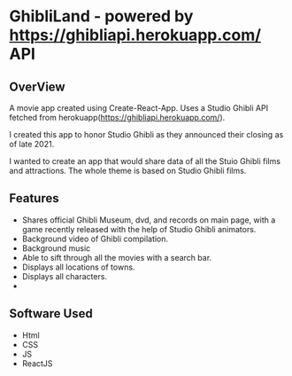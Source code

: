# GhibliLand - powered by https://ghibliapi.herokuapp.com/ API

## OverView
A movie app created using Create-React-App. Uses a Studio Ghibli API fetched from herokuapp(https://ghibliapi.herokuapp.com/).

I created this app to honor Studio Ghibli as they announced their closing as of late 2021. 

I wanted to create an app that would share data of all the Stuio Ghibli films and attractions. The whole theme is based on Studio Ghibli films.

## Features
- Shares official Ghibli Museum, dvd, and records on main page, with a game recently released with the help of Studio Ghibli animators.
- Background video of Ghibli compilation.
- Background music 
- Able to sift through all the movies with a search bar.
- Displays all locations of towns.
- Displays all characters.
- 


## Software Used
- Html
- CSS 
- JS 
- ReactJS
